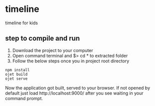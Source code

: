 # timeline
timeline for kids

## step to compile and run

1. Download the project to your computer
2. Open command terminal and $> cd * to extracted folder
3. Follow the below steps once you in project root directory

```
npm install
ojet build
ojet serve
```

Now the application got built, served to your browser. If not opened by default just load http://localhost:9000/ after you see waiting in your command prompt.